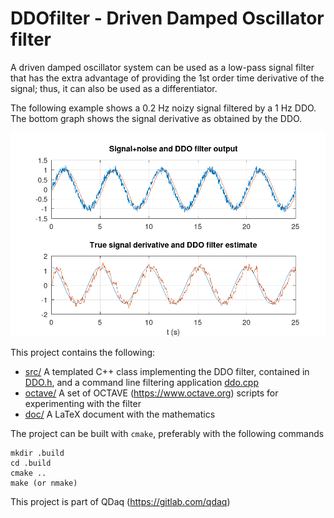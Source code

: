 # DDOfilter - Driven Damped Oscillator filter

A driven damped oscillator system can be used as a low-pass signal filter that has the extra advantage of providing the 1st order time derivative of the signal; thus, it can also be used as a differentiator.

The following example shows a 0.2 Hz noizy signal filtered by a 1 Hz DDO. The bottom graph shows the signal derivative as obtained by the DDO. 

![Example](octave/ddo_test2.png)

This project contains the following:
- [src/](./src/) A templated C++ class implementing the DDO filter, contained in [DDO.h](./src/DDO.h), and a command line filtering application [ddo.cpp](./src/ddo.cpp)
- [octave/](./octave/) A set of OCTAVE (https://www.octave.org) scripts for experimenting with the filter
- [doc/](./doc/) A LaTeX document with the mathematics

The project can be built with ``cmake``, preferably with the following commands
```
mkdir .build
cd .build
cmake ..
make (or nmake)
```

This project is part of QDaq (https://gitlab.com/qdaq)
